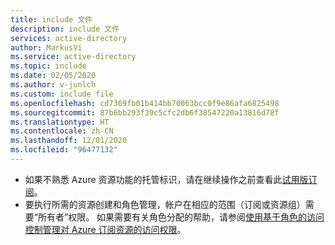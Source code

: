 ```yaml
---
title: include 文件
description: include 文件
services: active-directory
author: MarkusVi
ms.service: active-directory
ms.topic: include
ms.date: 02/05/2020
ms.author: v-junlch
ms.custom: include file
ms.openlocfilehash: cd7369fb01b414bb70063bcc0f9e86afa6825498
ms.sourcegitcommit: 87b6bb293f39c5cfc2db6f38547220a13816d78f
ms.translationtype: HT
ms.contentlocale: zh-CN
ms.lasthandoff: 12/01/2020
ms.locfileid: "96477132"
---
```

- 如果不熟悉 Azure 资源功能的托管标识，请在继续操作之前查看此[试用版订阅](https://www.microsoft.com/china/azure/index.html?fromtype=cn)。
- 要执行所需的资源创建和角色管理，帐户在相应的范围（订阅或资源组）需要“所有者”权限。 如果需要有关角色分配的帮助，请参阅[使用基于角色的访问控制管理对 Azure 订阅资源的访问权限](../articles/role-based-access-control/role-assignments-portal.md)。

